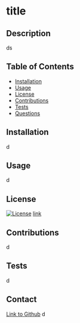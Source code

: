 # title

## Description

ds

## Table of Contents

- [Installation](#installation)
- [Usage](#usage)
- [License](#license)
- [Contributions](#contributions)
- [Tests](#tests)
- [Questions](#questions)

## Installation
d

## Usage
d

## License
[![License](https://img.shields.io/badge/License-Apache_2.0-blue.svg)](https://opensource.org/licenses/Apache-2.0)
[link](https://opensource.org/licenses/Apache-2.0)


## Contributions
d

## Tests
d

## Contact
[Link to Github](https://github.com/mattflug)
d
